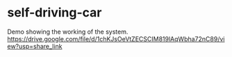 # self-driving-car
Demo showing the working of the system.
<href>https://drive.google.com/file/d/1chKJsOeVtZECSCIM819lAqWbha72nC89/view?usp=share_link</href>
